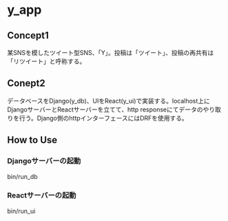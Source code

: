 # y_app
## Concept1
某SNSを模したツイート型SNS、「Y」。投稿は「ツイート」、投稿の再共有は「リツイート」と呼称する。
## Conept2
データベースをDjango(y_db)、UIをReact(y_ui)で実装する。localhost上にDjangoサーバーとReactサーバーを立てて、http responseにてデータのやり取りを行う。Django側のhttpインターフェースにはDRFを使用する。
## How to Use
### Djangoサーバーの起動
bin/run_db
### Reactサーバーの起動
bin/run_ui

